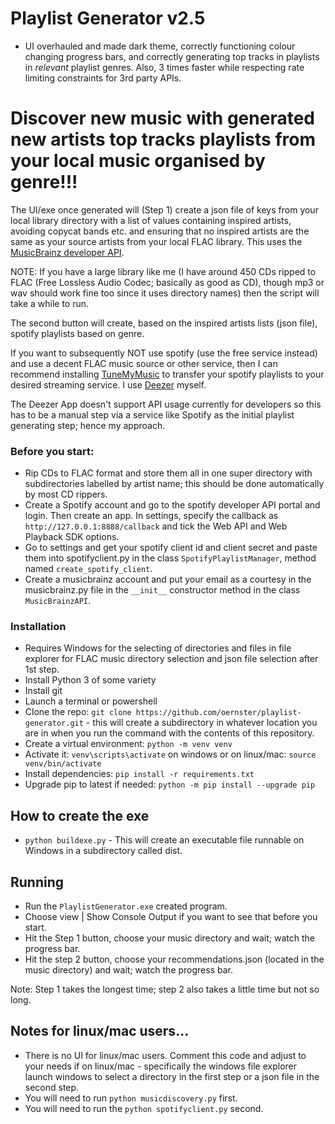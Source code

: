 # Playlist Generator v2.5
- UI overhauled and made dark theme, correctly functioning colour changing progress bars, and correctly generating top tracks in playlists in _relevant_ playlist genres.  Also, 3 times faster while respecting rate limiting constraints for 3rd party APIs.

# Discover new music with generated new artists top tracks playlists from your local music organised by genre!!!

The UI/exe once generated will (Step 1) create a json file of keys from your local library directory with a list of values containing inspired artists, avoiding copycat bands etc. and ensuring that no inspired artists are the same as your source artists from your local FLAC library.  This uses the [MusicBrainz developer API](https://musicbrainz.org/).

NOTE: If you have a large library like me (I have around 450 CDs ripped to FLAC (Free Lossless Audio Codec; basically as good as CD), though mp3 or wav should work fine too since it uses directory names) then the script will take a while to run.

The second button will create, based on the inspired artists lists (json file), spotify playlists based on genre.

If you want to subsequently NOT use spotify (use the free service instead) and use a decent FLAC music source or other service, then I can recommend installing [TuneMyMusic](https://www.tunemymusic.com/) to transfer your spotify playlists to your desired streaming service.  I use [Deezer](https://www.deezer.com/en/) myself.

The Deezer App doesn't support API usage currently for developers so this has to be a manual step via a service like Spotify as the initial playlist generating step; hence my approach. 

### Before you start:

- Rip CDs to FLAC format and store them all in one super directory with subdirectories labelled by artist name; this should be done automatically by most CD rippers.
- Create a Spotify account and go to the spotify developer API portal and login.  Then create an app.  In settings, specify the callback as `http://127.0.0.1:8888/callback` and tick the Web API and Web Playback SDK options.
- Go to settings and get your spotify client id and client secret and paste them into spotifyclient.py in the class `SpotifyPlaylistManager`, method named `create_spotify_client`.
- Create a musicbrainz account and put your email as a courtesy in the musicbrainz.py file in the `__init__` constructor method in the class `MusicBrainzAPI`.

### Installation

- Requires Windows for the selecting of directories and files in file explorer for FLAC music directory selection and json file selection after 1st step.
- Install Python 3 of some variety
- Install git
- Launch a terminal or powershell
- Clone the repo: ```git clone https://github.com/oernster/playlist-generator.git``` - this will create a subdirectory in whatever location you are in when you run the command with the contents of this repository.
- Create a virtual environment: ```python -m venv venv```
- Activate it: ```venv\scripts\activate``` on windows or on linux/mac: ```source venv/bin/activate```
- Install dependencies: ```pip install -r requirements.txt```
- Upgrade pip to latest if needed: ```python -m pip install --upgrade pip```

## How to create the exe

- ```python buildexe.py``` - This will create an executable file runnable on Windows in a subdirectory called dist.

## Running

- Run the `PlaylistGenerator.exe` created program.
- Choose view | Show Console Output if you want to see that before you start.
- Hit the Step 1 button, choose your music directory and wait; watch the progress bar.
- Hit the step 2 button, choose your recommendations.json (located in the music directory) and wait; watch the progress bar.

Note: Step 1 takes the longest time; step 2 also takes a little time but not so long.

## Notes for linux/mac users...

- There is no UI for linux/mac users.  Comment this code and adjust to your needs if on linux/mac - specifically the windows file explorer launch windows to select a directory in the first step or a json file in the second step.
- You will need to run ```python musicdiscovery.py``` first.
- You will need to run the ```python spotifyclient.py``` second.
